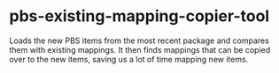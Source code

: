 # pbs-existing-mapping-copier-tool
Loads the new PBS items from the most recent package and compares them with existing mappings. It then finds mappings that can be copied over to the new items, saving us a lot of time mapping new items.
